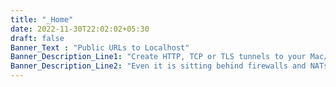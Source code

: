 ```yaml
---
title: "_Home"
date: 2022-11-30T22:02:02+05:30
draft: false
Banner_Text : "Public URLs to Localhost"
Banner_Description_Line1: "Create HTTP, TCP or TLS tunnels to your Mac/PC."
Banner_Description_Line2: "Even it is sitting behind firewalls and NATs."
---
```


